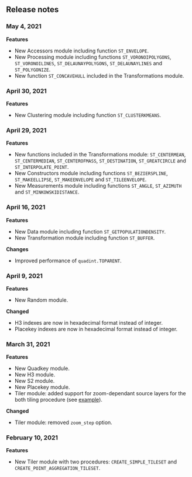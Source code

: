 ## Release notes

### May 4, 2021

**Features**
* New Accessors module including function `ST_ENVELOPE`.
* New Processing module including functions `ST_VORONOIPOLYGONS`, `ST_VORONOILINES`, `ST_DELAUNAYPOLYGONS`, `ST_DELAUNAYLINES` and `ST_POLYGONIZE`.
* New function `ST_CONCAVEHULL` included in the Transformations module.

### April 30, 2021

**Features**
* New Clustering module including function `ST_CLUSTERKMEANS`.

### April 29, 2021

**Features**
* New functions included in the Transformations module: `ST_CENTERMEAN`, `ST_CENTERMEDIAN`, `ST_CENTEROFMASS`, `ST_DESTINATION`, `ST_GREATCIRCLE` and `ST_INTERPOLATE_POINT`.
* New Constructors module including functions `ST_BEZIERSPLINE`, `ST_MAKEELLIPSE`, `ST_MAKEENVELOPE` and `ST_TILEENVELOPE`.
* New Measurements module including functions `ST_ANGLE`, `ST_AZIMUTH` and `ST_MINKOWSKIDISTANCE`.

### April 16, 2021

**Features**
* New Data module including function `ST_GETPOPULATIONDENSITY`.
* New Transformation module including function `ST_BUFFER`.

**Changes**
* Improved performance of `quadint.TOPARENT`.

### April 9, 2021

**Features**
* New Random module.

**Changed** 
* H3 indexes are now in hexadecimal format instead of integer.
* Placekey indexes are now in hexadecimal format instead of integer.

### March 31, 2021

**Features**
* New Quadkey module.
* New H3 module.
* New S2 module.
* New Placekey module.
* Tiler module: added support for zoom-dependant source layers for the both tiling procedure (see [example](../../examples/tilesets/#zoom-dependant-tileset-for-usa-administrative-units)).

**Changed**
* Tiler module: removed `zoom_step` option.

### February 10, 2021

**Features**
* New Tiler module with two procedures: `CREATE_SIMPLE_TILESET` and `CREATE_POINT_AGGREGATION_TILESET`.
